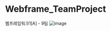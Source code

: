 # Webframe_TeamProject
웹프레임워크1[A] - 9팀
![image](https://github.com/oh-chaeyeon/Webframe_TeamProject/assets/115947715/a0cad689-3d49-4b59-966d-7ef027d115e9)

